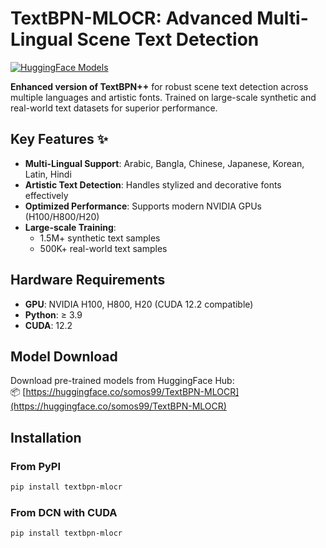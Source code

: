 # TextBPN-MLOCR: Advanced Multi-Lingual Scene Text Detection

[![HuggingFace Models](https://img.shields.io/badge/%F0%9F%A4%97%20HuggingFace-Models-yellow)](https://huggingface.co/somos99/TextBPN-MLOCR)

**Enhanced version of TextBPN++** for robust scene text detection across multiple languages and artistic fonts. Trained on large-scale synthetic and real-world text datasets for superior performance.

## Key Features ✨
- **Multi-Lingual Support**: Arabic, Bangla, Chinese, Japanese, Korean, Latin, Hindi
- **Artistic Text Detection**: Handles stylized and decorative fonts effectively
- **Optimized Performance**: Supports modern NVIDIA GPUs (H100/H800/H20)
- **Large-scale Training**: 
  - 1.5M+ synthetic text samples 
  - 500K+ real-world text samples

## Hardware Requirements
- **GPU**: NVIDIA H100, H800, H20 (CUDA 12.2 compatible)
- **Python**: ≥ 3.9
- **CUDA**: 12.2

## Model Download
Download pre-trained models from HuggingFace Hub:  
📦 [https://huggingface.co/somos99/TextBPN-MLOCR](https://huggingface.co/somos99/TextBPN-MLOCR)

## Installation

### From PyPI
```bash
pip install textbpn-mlocr
```

### From DCN with CUDA
```bash
pip install textbpn-mlocr
```
